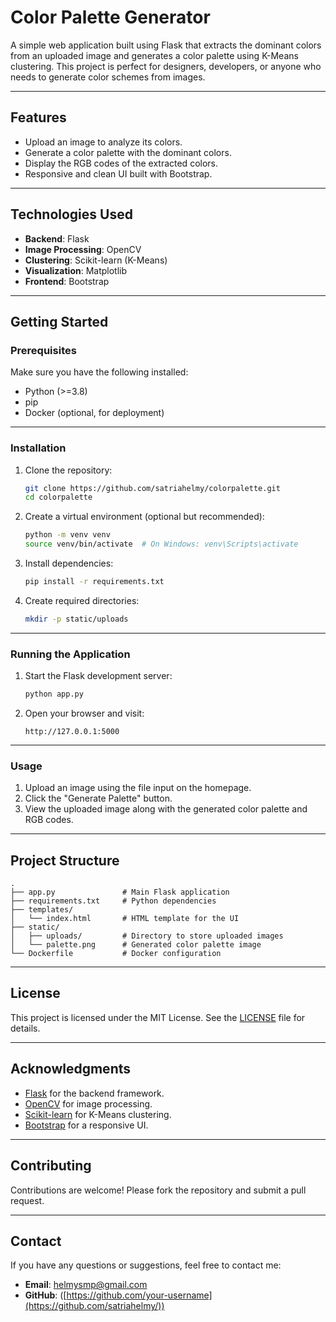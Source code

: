 # Color Palette Generator

A simple web application built using Flask that extracts the dominant colors from an uploaded image and generates a color palette using K-Means clustering. This project is perfect for designers, developers, or anyone who needs to generate color schemes from images.

---

## Features

- Upload an image to analyze its colors.
- Generate a color palette with the dominant colors.
- Display the RGB codes of the extracted colors.
- Responsive and clean UI built with Bootstrap.

---

## Technologies Used

- **Backend**: Flask
- **Image Processing**: OpenCV
- **Clustering**: Scikit-learn (K-Means)
- **Visualization**: Matplotlib
- **Frontend**: Bootstrap

---

## Getting Started

### Prerequisites

Make sure you have the following installed:
- Python (>=3.8)
- pip
- Docker (optional, for deployment)

---

### Installation

1. Clone the repository:
   ```bash
   git clone https://github.com/satriahelmy/colorpalette.git
   cd colorpalette
   ```

2. Create a virtual environment (optional but recommended):
   ```bash
   python -m venv venv
   source venv/bin/activate  # On Windows: venv\Scripts\activate
   ```

3. Install dependencies:
   ```bash
   pip install -r requirements.txt
   ```

4. Create required directories:
   ```bash
   mkdir -p static/uploads
   ```

---

### Running the Application

1. Start the Flask development server:
   ```bash
   python app.py
   ```

2. Open your browser and visit:
   ```
   http://127.0.0.1:5000
   ```

---

### Usage

1. Upload an image using the file input on the homepage.
2. Click the "Generate Palette" button.
3. View the uploaded image along with the generated color palette and RGB codes.

---

## Project Structure

```
.
├── app.py               # Main Flask application
├── requirements.txt     # Python dependencies
├── templates/
│   └── index.html       # HTML template for the UI
├── static/
│   ├── uploads/         # Directory to store uploaded images
│   └── palette.png      # Generated color palette image
└── Dockerfile           # Docker configuration
```

---

## License

This project is licensed under the MIT License. See the [LICENSE](LICENSE) file for details.

---

## Acknowledgments

- [Flask](https://flask.palletsprojects.com/) for the backend framework.
- [OpenCV](https://opencv.org/) for image processing.
- [Scikit-learn](https://scikit-learn.org/) for K-Means clustering.
- [Bootstrap](https://getbootstrap.com/) for a responsive UI.

---

## Contributing

Contributions are welcome! Please fork the repository and submit a pull request.

---

## Contact

If you have any questions or suggestions, feel free to contact me:
- **Email**: helmysmp@gmail.com
- **GitHub**: ([https://github.com/your-username](https://github.com/satriahelmy/))

